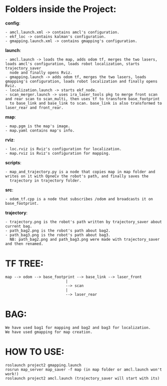 # Folders inside the Project:

**config**:

	- amcl.launch.xml -> contains amcl's configuration.
	- ekf_loc -> contains kalman's configuration.
	- gmapping.launch.xml -> contains gmapping's configuration.
	
**launch**:     

	- amcl.launch -> loads the map, adds odom tf, merges the two lasers, loads amcl's configuration, loads robot localization, starts trajectory_saver
	  node and finally opens Rviz.
	- gmapping.launch -> adds odom tf, merges the two lasers, loads gmapping's configuration, loads robot localization and finally opens Rviz.
	- localization.launch -> starts ekf_node.
	- scan_merger.launch -> uses ira_laser_tools pkg to merge front scan and rear scan to scan_multi, then uses tf to transform base_footprint
	  to base_link and base_link to scan. base_link is also transformed to laser_rear and front_rear.
		 
**map**: 	

	- map.pgm is the map's image.
	- map.yaml contains map's info.
	    
**rviz**: 	

	- loc.rviz is Rviz's configuration for localization.
	- map.rviz is Rviz's configuration for mapping.
	      
**scripts**:    

	- map_and_trajectory.py is a node that copies map in map folder and writes on it with OpneCv the robot's path, and finally saves the
	  trajectory in trajectory folder.
	
**src**: 	

	- odom_tf.cpp is a node that subscribes /odom and broadcasts it on base_footprint.
	
**trajectory**: 

	- trajectory.png is the robot's path written by trajectory_saver about current bag.
	- path_bag2.png is the robot's path about bag2.
	- path_bag3.png is the robot's path about bag3.
	  NB: path_bag2.png and path_bag3.png were made with trajectory_saver and then renamed.

# TF TREE:

	map --> odom --> base_footprint --> base_link --> laser_front		   
						       |
						       --> scan
						       |
						       --> laser_rear
						
# BAG:
	We have used bag1 for mapping and bag2 and bag3 for localization.		
	We have used gmapping for map creation.
	
# HOW TO USE:

	roslaunch project2 gmapping.launch
	rosrun map_server map_saver -f map (in map folder or amcl.launch won't work!)
	roslaunch project2 amcl.launch (trajectory_saver will start with its)
